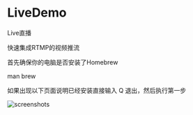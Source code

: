 # LiveDemo
Live直播

快速集成RTMP的视频推流

首先确保你的电脑是否安装了Homebrew

man brew

如果出现以下页面说明已经安装直接输入 Q 退出，然后执行第一步

![screenshots](https://github.com/zhuzhongshen/LiveDemo/blob/master/screenshots/screenshots01.png)
